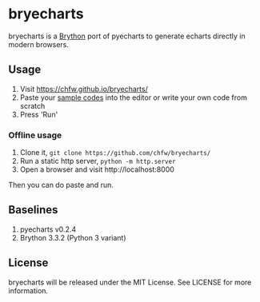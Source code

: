 # bryecharts

bryecharts is a [Brython](https://github.com/brython-dev/brython) port of pyecharts to generate echarts directly in modern browsers.

## Usage

1. Visit https://chfw.github.io/bryecharts/
1. Paste your [sample codes](https://github.com/chenjiandongx/pyecharts/blob/master/docs/zh-cn/documentation.md) into the editor or write your own code from scratch
1. Press 'Run'


### Offline usage

1. Clone it, `git clone https://github.com/chfw/bryecharts/`
1. Run a static http server, `python -m http.server`
1. Open a browser and visit http://localhost:8000

Then you can do paste and run.

## Baselines

1. pyecharts v0.2.4
1. Brython 3.3.2 (Python 3 variant)

## License

bryecharts will be released under the MIT License. See LICENSE for more information.

